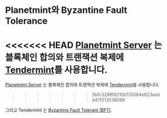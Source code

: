 <!---
Copyright © 2020 Interplanetary Database Association e.V.,
Planetmint and IPDB software contributors.
SPDX-License-Identifier: (Apache-2.0 AND CC-BY-4.0)
Code is Apache-2.0 and docs are CC-BY-4.0
--->

# Planetmint와 Byzantine Fault Tolerance

<<<<<<< HEAD
[Planetmint Server](https://docs.planetmint.com/projects/server/en/latest/index.html)
는 블록체인 합의와 트랜잭션 복제에  [Tendermint](https://tendermint.com/)를 사용합니다.
=======
[Planetmint Server](https://docs.planetmint.io/projects/server/en/latest/index.html)
는 블록체인 합의와 트랜잭션 복제에  [Tendermint](https://tendermint.io/)를 사용합니다.
>>>>>>> 3bfc3298f8210b135084e823eedd47f213538088

그리고 Tendermint 는 [Byzantine Fault Tolerant (BFT)](https://en.wikipedia.org/wiki/Byzantine_fault_tolerance).
